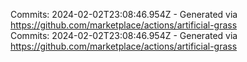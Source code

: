 Commits: 2024-02-02T23:08:46.954Z - Generated via https://github.com/marketplace/actions/artificial-grass
<br>
Commits: 2024-02-02T23:08:46.954Z - Generated via https://github.com/marketplace/actions/artificial-grass
<br>
